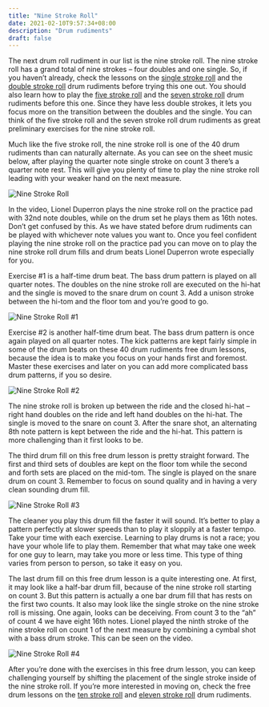 ```yaml
---
title: "Nine Stroke Roll"
date: 2021-02-10T9:57:34+08:00
description: "Drum rudiments"
draft: false
---
```


The next drum roll rudiment in our list is the nine stroke roll. The nine stroke roll has a grand total of nine strokes – four doubles and one single. So, if you haven’t already, check the lessons on the [single stroke roll](https://www.40drumrudiments.com/single-stroke-roll/) and the [double stroke roll](https://www.40drumrudiments.com/double-stroke-roll/) drum rudiments before trying this one out. You should also learn how to play the [five stroke roll](https://www.40drumrudiments.com/five-stroke-roll/) and the [seven stroke roll](https://www.40drumrudiments.com/seven-stroke-roll/) drum rudiments before this one. Since they have less double strokes, it lets you focus more on the transition between the doubles and the single. You can think of the five stroke roll and the seven stroke roll drum rudiments as great preliminary exercises for the nine stroke roll.

Much like the five stroke roll, the nine stroke roll is one of the 40 drum rudiments than can naturally alternate. As you can see on the sheet music below, after playing the quarter note single stroke on count 3 there’s a quarter note rest. This will give you plenty of time to play the nine stroke roll leading with your weaker hand on the next measure.

![Nine Stroke Roll](https://i.loli.net/2021/02/10/m6PJhQFk5Csf1Oe.gif)

In the video, Lionel Duperron plays the nine stroke roll on the practice pad with 32nd note doubles, while on the drum set he plays them as 16th notes. Don’t get confused by this. As we have stated before drum rudiments can be played with whichever note values you want to. Once you feel confident playing the nine stroke roll on the practice pad you can move on to play the nine stroke roll drum fills and drum beats Lionel Duperron wrote especially for you.

Exercise #1 is a half-time drum beat. The bass drum pattern is played on all quarter notes. The doubles on the nine stroke roll are executed on the hi-hat and the single is moved to the snare drum on count 3. Add a unison stroke between the hi-tom and the floor tom and you’re good to go.

![Nine Stroke Roll #1](https://i.loli.net/2021/02/10/Aw6QZj7xvtgOJ9k.gif)

Exercise #2 is another half-time drum beat. The bass drum pattern is once again played on all quarter notes. The kick patterns are kept fairly simple in some of the drum beats on these 40 drum rudiments free drum lessons, because the idea is to make you focus on your hands first and foremost. Master these exercises and later on you can add more complicated bass drum patterns, if you so desire.

![Nine Stroke Roll #2](https://i.loli.net/2021/02/10/jmJqvVELWlMNS2A.gif)

The nine stroke roll is broken up between the ride and the closed hi-hat – right hand doubles on the ride and left hand doubles on the hi-hat. The single is moved to the snare on count 3. After the snare shot, an alternating 8th note pattern is kept between the ride and the hi-hat. This pattern is more challenging than it first looks to be.

The third drum fill on this free drum lesson is pretty straight forward. The first and third sets of doubles are kept on the floor tom while the second and forth sets are placed on the mid-tom. The single is played on the snare drum on count 3. Remember to focus on sound quality and in having a very clean sounding drum fill.

![Nine Stroke Roll #3](https://i.loli.net/2021/02/10/vyV9W4M6FxoNDzq.gif)

The cleaner you play this drum fill the faster it will sound. It’s better to play a pattern perfectly at slower speeds than to play it sloppily at a faster tempo. Take your time with each exercise. Learning to play drums is not a race; you have your whole life to play them. Remember that what may take one week for one guy to learn, may take you more or less time. This type of thing varies from person to person, so take it easy on you.

The last drum fill on this free drum lesson is a quite interesting one. At first, it may look like a half-bar drum fill, because of the nine stroke roll starting on count 3. But this pattern is actually a one bar drum fill that has rests on the first two counts. It also may look like the single stroke on the nine stroke roll is missing. One again, looks can be deceiving. From count 3 to the “ah” of count 4 we have eight 16th notes. Lionel played the ninth stroke of the nine stroke roll on count 1 of the next measure by combining a cymbal shot with a bass drum stroke. This can be seen on the video.

![Nine Stroke Roll #4](https://i.loli.net/2021/02/10/F7DpyeCRd5kKGjH.gif)

After you’re done with the exercises in this free drum lesson, you can keep challenging yourself by shifting the placement of the single stroke inside of the nine stroke roll. If you’re more interested in moving on, check the free drum lessons on the [ten stroke roll](https://www.40drumrudiments.com/ten-stroke-roll/) and [eleven stroke roll](https://www.40drumrudiments.com/eleven-stroke-roll/) drum rudiments.